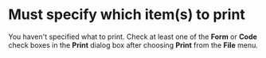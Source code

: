
# Must specify which item(s) to print

You haven't specified what to print. Check at least one of the  **Form** or **Code** check boxes in the **Print** dialog box after choosing **Print** from the **File** menu.

